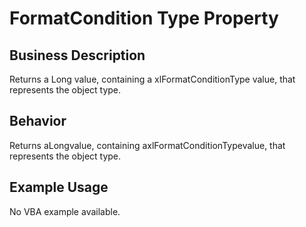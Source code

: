 # FormatCondition Type Property

## Business Description
Returns a Long value, containing a xlFormatConditionType value, that represents the object type.

## Behavior
Returns aLongvalue, containing axlFormatConditionTypevalue,  that represents the object type.

## Example Usage
No VBA example available.